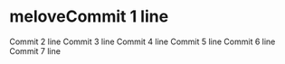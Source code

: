 # meloveCommit 1 line
Commit 2 line
Commit 3 line
Commit 4 line
Commit 5 line
Commit 6 line
Commit 7 line
